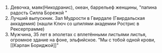 
   1. Девочка, маяк(Никодранис), океан, баррельеф женщины, "папина радость Силла Борежой "
   2. Лучший выпускник. Зал Мудрости в Гвирдале (Гвирдальская аккадемия) (нашли Ключ со шпилями академии Рострис в Рексертрамме) 
   3. Мужчина, 35 лет в эполетах с вплетёнными листьями листья, огромное здание на фоне, эльфийское. "Мы с тобой одной крови, [[Карлан Бориджой]]"
